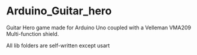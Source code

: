 # Arduino_Guitar_hero
Guitar Hero game made for Arduino Uno coupled with a Velleman VMA209 Multi-function shield.

All lib folders are self-written except usart
